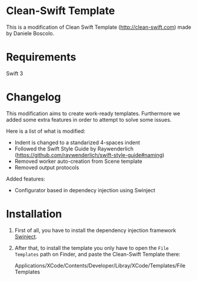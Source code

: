 # Clean-Swift Template
This is a modification of Clean Swift Template (http://clean-swift.com) made by Daniele Boscolo.

# Requirements
Swift 3

# Changelog
This modification aims to create work-ready templates. Furthermore we added some extra features in order to attempt to solve some issues.

Here is a list of what is modified:

* Indent is changed to a standarized 4-spaces indent
* Followed the Swift Style Guide by Raywenderlich (https://github.com/raywenderlich/swift-style-guide#naming)
* Removed worker auto-creation from Scene template
* Removed output protocols

Added features:
* Configurator based in dependecy injection using Swinject

# Installation
1. First of all, you have to install the dependency injection framework [Swinject](https://github.com/Swinject/Swinject).

2. After that, to install the template you only have to open the `File Templates` path on Finder, and paste the Clean-Swift Template there:

    Applications/XCode/Contents/Developer/Libray/XCode/Templates/File Templates
